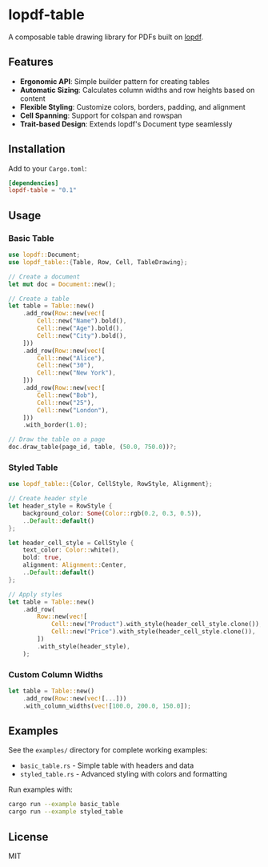 # lopdf-table

A composable table drawing library for PDFs built on [lopdf](https://github.com/J-F-Liu/lopdf).

## Features

- **Ergonomic API**: Simple builder pattern for creating tables
- **Automatic Sizing**: Calculates column widths and row heights based on content
- **Flexible Styling**: Customize colors, borders, padding, and alignment
- **Cell Spanning**: Support for colspan and rowspan
- **Trait-based Design**: Extends lopdf's Document type seamlessly

## Installation

Add to your `Cargo.toml`:

```toml
[dependencies]
lopdf-table = "0.1"
```

## Usage

### Basic Table

```rust
use lopdf::Document;
use lopdf_table::{Table, Row, Cell, TableDrawing};

// Create a document
let mut doc = Document::new();

// Create a table
let table = Table::new()
    .add_row(Row::new(vec![
        Cell::new("Name").bold(),
        Cell::new("Age").bold(),
        Cell::new("City").bold(),
    ]))
    .add_row(Row::new(vec![
        Cell::new("Alice"),
        Cell::new("30"),
        Cell::new("New York"),
    ]))
    .add_row(Row::new(vec![
        Cell::new("Bob"),
        Cell::new("25"),
        Cell::new("London"),
    ]))
    .with_border(1.0);

// Draw the table on a page
doc.draw_table(page_id, table, (50.0, 750.0))?;
```

### Styled Table

```rust
use lopdf_table::{Color, CellStyle, RowStyle, Alignment};

// Create header style
let header_style = RowStyle {
    background_color: Some(Color::rgb(0.2, 0.3, 0.5)),
    ..Default::default()
};

let header_cell_style = CellStyle {
    text_color: Color::white(),
    bold: true,
    alignment: Alignment::Center,
    ..Default::default()
};

// Apply styles
let table = Table::new()
    .add_row(
        Row::new(vec![
            Cell::new("Product").with_style(header_cell_style.clone()),
            Cell::new("Price").with_style(header_cell_style.clone()),
        ])
        .with_style(header_style),
    );
```

### Custom Column Widths

```rust
let table = Table::new()
    .add_row(Row::new(vec![...]))
    .with_column_widths(vec![100.0, 200.0, 150.0]);
```

## Examples

See the `examples/` directory for complete working examples:
- `basic_table.rs` - Simple table with headers and data
- `styled_table.rs` - Advanced styling with colors and formatting

Run examples with:
```bash
cargo run --example basic_table
cargo run --example styled_table
```

## License

MIT
